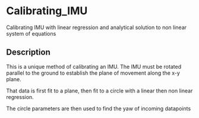 # Calibrating_IMU
Calibrating IMU with linear regression and analytical solution to non linear system of equations

## Description

This is a unique method of calibrating an IMU. The IMU must be rotated parallel to the ground to establish the plane of movement along the x-y plane.

That data is first fit to a plane, then fit to a circle with a linear then non linear regression.

The circle parameters are then used to find the yaw of incoming datapoints
